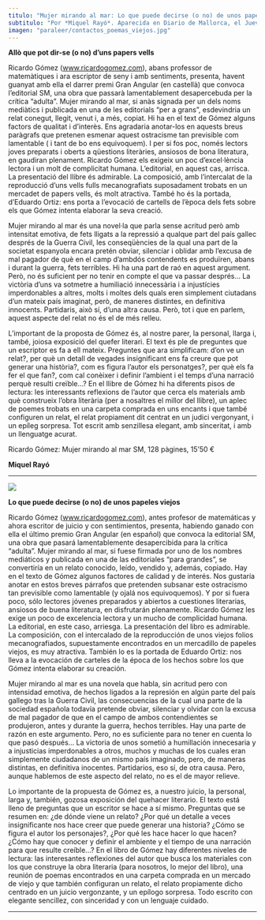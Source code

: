 ```yaml
---
titulo: "Mujer mirando al mar: Lo que puede decirse (o no) de unos papeles viejos"
subtitulo: "Por *Miquel Rayó*. Aparecida en Diario de Mallorca, el Jueves 22 de julio de 2010"
imagen: "paraleer/contactos_poemas_viejos.jpg"
---
```

 **Allò que pot dir-se (o no) d’uns papers vells**

Ricardo Gómez (www.ricardogomez.com), abans professor de matemàtiques i ara
escriptor de seny i amb sentiments, presenta, havent guanyat amb ella el
darrer premi Gran Angular (en castellà) que convoca l’editorial SM, una obra
que passarà lamentablement desapercebuda per la crítica “adulta”. Mujer
mirando al mar, si anàs signada per un dels noms mediàtics i publicada en una
de les editorials “per a grans”, esdevindria un relat conegut, llegit, venut
i, a més, copiat. Hi ha en el text de Gómez alguns factors de qualitat i
d’interès. Ens agradaria anotar-los en aquests breus paràgrafs que pretenen
esmenar aquest ostracisme tan previsible com lamentable ( i tant de bo ens
equivoquem). I per si fos poc, només lectors joves preparats i oberts a
qüestions literàries, ansiosos de bona literatura, en gaudiran plenament.
Ricardo Gómez els exigeix un poc d’excel·lència lectora i un molt de
complicitat humana. L’editorial, en aquest cas, arrisca. La presentació del
llibre és admirable. La composició, amb l’intercalat de la reproducció d’uns
vells fulls mecanografiats suposadament trobats en un mercadet de papers
vells, és molt atractiva. També ho és la portada, d’Eduardo Ortiz: ens porta
a l’evocació de cartells de l’època dels fets sobre els que Gómez intenta
elaborar la seva creació.

Mujer mirando al mar és una novel·la que parla sense acritud però amb
intensitat emotiva, de fets lligats a la repressió a qualque part del país
gallec després de la Guerra Civil, les conseqüències de la qual una part de
la societat espanyola encara pretén obviar, silenciar i oblidar amb l’excusa
de mal pagador de què en el camp d’ambdós contendents es produïren, abans i
durant la guerra, fets terribles. Hi ha una part de raó en aquest argument.
Però, no és suficient per no tenir en compte el que va passar després… La
victòria d’uns va sotmetre a humiliació innecessària i a injustícies
imperdonables a altres, molts i moltes dels quals eren simplement ciutadans
d’un mateix país imaginat, però, de maneres distintes, en definitiva
innocents. Partidaris, això sí, d’una altra causa. Però, tot i que en parlem,
aquest aspecte del relat no és el de més relleu.

L’important de la proposta de Gómez és, al nostre parer, la personal, llarga
i, també, joiosa exposició del quefer literari. El text és ple de preguntes
que un escriptor es fa a ell mateix. Preguntes que ara simplificam: d’on ve
un relat?, per què un detall de vegades insignificant ens fa creure que pot
generar una història?, com es figura l’autor els personatges?, per què els fa
fer el que fan?, com cal conèixer i definir l’ambient i el temps d’una
narració perquè resulti creïble…? En el llibre de Gómez hi ha diferents pisos
de lectura: les interessants reflexions de l’autor que cerca els materials
amb què construeix l’obra literària (per a nosaltres el millor del llibre),
un aplec de poemes trobats en una carpeta comprada en uns encants i que també
configuren un relat, el relat propiament dit centrat en un judici vergonyant,
i un epíleg sorpresa. Tot escrit amb senzillesa elegant, amb sinceritat, i
amb un llenguatge acurat.

Ricardo Gómez: Mujer mirando al mar SM, 128 pàgines, 15’50 €

**Miquel Rayó**

* * *

![](/imagenes/paraleer/contactos_poemas_viejos_2.jpg)

**Lo que puede decirse (o no) de unos papeles viejos**

Ricardo Gómez (www.ricardogomez.com), antes profesor de matemáticas y ahora
escritor de juicio y con sentimientos, presenta, habiendo ganado con ella el
último premio Gran Angular (en español) que convoca la editorial SM, una obra
que pasará lamentablemente desapercibida para la crítica “adulta”. Mujer
mirando al mar, si fuese firmada por uno de los nombres mediáticos y
publicada en una de las editoriales “para grandes”, se convertiría en un
relato conocido, leído, vendido y, además, copiado. Hay en el texto de Gómez
algunos factores de calidad y de interés. Nos gustaría anotar en estos breves
párrafos que pretenden subsanar este ostracismo tan previsible como
lamentable (y ojalá nos equivoquemos). Y por si fuera poco, sólo lectores
jóvenes preparados y abiertos a cuestiones literarias, ansiosos de buena
literatura, en disfrutarán plenamente. Ricardo Gómez les exige un poco de
excelencia lectora y un mucho de complicidad humana. La editorial, en este
caso, arriesga. La presentación del libro es admirable. La composición, con
el intercalado de la reproducción de unos viejos folios mecanografiados,
supuestamente encontrados en un mercadillo de papeles viejos, es muy
atractiva. También lo es la portada de Eduardo Ortiz: nos lleva a la
evocación de carteles de la época de los hechos sobre los que Gómez intenta
elaborar su creación.

Mujer mirando al mar es una novela que habla, sin acritud pero con intensidad
emotiva, de hechos ligados a la represión en algún parte del país gallego
tras la Guerra Civil, las consecuencias de la cual una parte de la sociedad
española todavía pretende obviar, silenciar y olvidar con la excusa de mal
pagador de que en el campo de ambos contendientes se produjeron, antes y
durante la guerra, hechos terribles. Hay una parte de razón en este
argumento. Pero, no es suficiente para no tener en cuenta lo que pasó
después… La victoria de unos sometió a humillación innecesaria y a
injusticias imperdonables a otros, muchos y muchas de los cuales eran
simplemente ciudadanos de un mismo país imaginado, pero, de maneras
distintas, en definitiva inocentes. Partidarios, eso sí, de otra causa. Pero,
aunque hablemos de este aspecto del relato, no es el de mayor relieve.

Lo importante de la propuesta de Gómez es, a nuestro juicio, la personal,
larga y, también, gozosa exposición del quehacer literario. El texto está
lleno de preguntas que un escritor se hace a sí mismo. Preguntas que se
resumen en: ¿de dónde viene un relato? ¿Por qué un detalle a veces
insignificante nos hace creer que puede generar una historia? ¿Cómo se figura
el autor los personajes?, ¿Por qué les hace hacer lo que hacen? ¿Cómo hay que
conocer y definir el ambiente y el tiempo de una narración para que resulte
creíble…? En el libro de Gómez hay diferentes niveles de lectura: las
interesantes reflexiones del autor que busca los materiales con los que
construye la obra literaria (para nosotros, lo mejor del libro), una reunión
de poemas encontrados en una carpeta comprada en un mercado de viejo y que
también configuran un relato, el relato propiamente dicho centrado en un
juicio vergonzante, y un epílogo sorpresa. Todo escrito con elegante
sencillez, con sinceridad y con un lenguaje cuidado.

* * *
